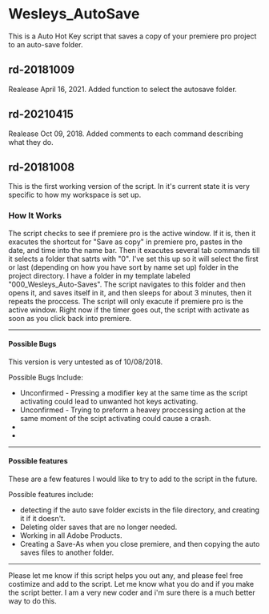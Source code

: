 # Wesleys_AutoSave
This is a Auto Hot Key script that saves a copy of your premiere pro project to an auto-save folder.

## rd-20181009
Realease April 16, 2021.
Added function to select the autosave folder.

## rd-20210415
Realease Oct 09, 2018.
Added comments to each command describing what they do.

## rd-20181008
This is the first working version of the script. In it's current state it is very specific to how my workspace is set up.

### How It Works
The script checks to see if premiere pro is the active window. If it is, then it exacutes the shortcut for "Save as copy" in premiere pro, pastes in the date, and time into the name bar. Then it exacutes several tab commands till it selects a folder that satrts with "0". I've set this up so it will select the first or last (depending on how you have sort by name set up) folder in the project directory. I have a folder in my template labeled "000_Wesleys_Auto-Saves". The script navigates to this folder and then opens it, and saves itself in it, and then sleeps for about 3 minutes, then it repeats the proccess. The script will only exacute if premiere pro is the active window. Right now if the timer goes out, the script with activate as soon as you click back into premiere.
***
#### Possible Bugs
This version is very untested as of 10/08/2018. 

Possible Bugs Include:
* Unconfirmed - Pressing a modifier key at the same time as the script activating could lead to unwanted hot keys activating.
* Unconfirmed - Trying to preform a heavey proccessing action at the same moment of the scipt activating could cause a crash.
*
*
***
#### Possible features
These are a few features I would like to try to add to the script in the future.

Possible features include:
* detecting if the auto save folder excists in the file directory, and creating it if it doesn't.
* Deleting older saves that are no longer needed.
* Working in all Adobe Products.
* Creating a Save-As when you close premiere, and then copying the auto saves files to another folder.

***
Please let me know if this script helps you out any, and please feel free costimize and add to the script. Let me know what you do and if you make the script better. I am a very new coder and i'm sure there is a much better way to do this. 
